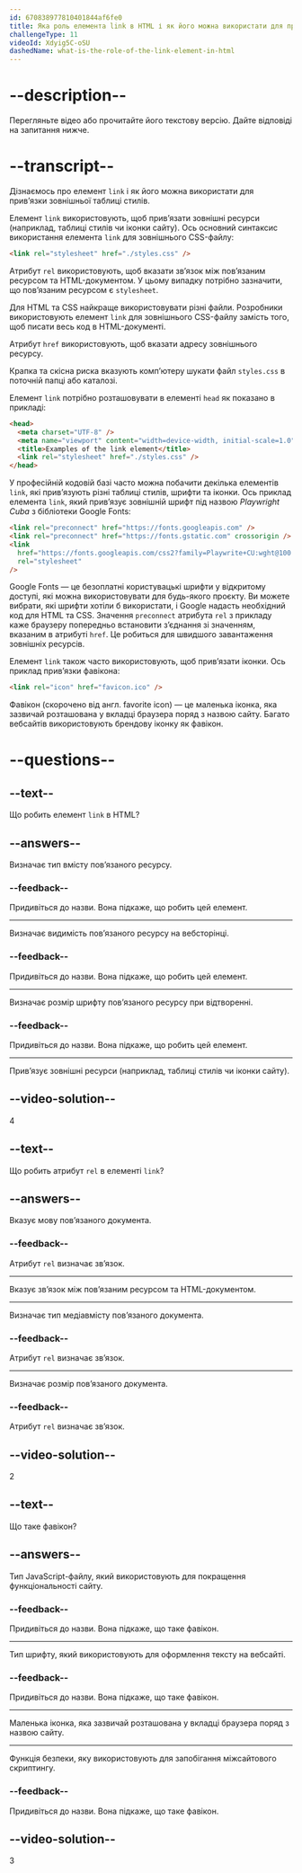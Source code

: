 ```yaml
---
id: 670838977810401844af6fe0
title: Яка роль елемента link в HTML і як його можна використати для прив’язки зовнішньої таблиці стилів?
challengeType: 11
videoId: Xdyig5C-oSU
dashedName: what-is-the-role-of-the-link-element-in-html
---
```


# --description--

Перегляньте відео або прочитайте його текстову версію. Дайте відповіді на запитання нижче.

# --transcript--


Дізнаємось про елемент `link` і як його можна використати для прив’язки зовнішньої таблиці стилів.

Елемент `link` використовують, щоб прив’язати зовнішні ресурси (наприклад, таблиці стилів чи іконки сайту). Ось основний синтаксис використання елемента `link` для зовнішнього CSS-файлу:

```html
<link rel="stylesheet" href="./styles.css" />
```

Атрибут `rel` використовують, щоб вказати зв’язок між пов’язаним ресурсом та HTML-документом. У цьому випадку потрібно зазначити, що пов’язаним ресурсом є `stylesheet`.

Для HTML та CSS найкраще використовувати різні файли. Розробники використовують елемент `link` для зовнішнього CSS-файлу замість того, щоб писати весь код в HTML-документі.

Атрибут `href` використовують, щоб вказати адресу зовнішнього ресурсу.

Крапка та скісна риска вказують комп’ютеру шукати файл `styles.css` в поточній папці або каталозі.

Елемент `link` потрібно розташовувати в елементі `head` як показано в прикладі:

```html
<head>
  <meta charset="UTF-8" />
  <meta name="viewport" content="width=device-width, initial-scale=1.0" />
  <title>Examples of the link element</title>
  <link rel="stylesheet" href="./styles.css" />
</head>
```

У професійній кодовій базі часто можна побачити декілька елементів `link`, які прив’язують різні таблиці стилів, шрифти та іконки. Ось приклад елемента `link`, який прив’язує зовнішній шрифт під назвою *Playwright Cuba* з бібліотеки Google Fonts:

```html
<link rel="preconnect" href="https://fonts.googleapis.com" />
<link rel="preconnect" href="https://fonts.gstatic.com" crossorigin />
<link
  href="https://fonts.googleapis.com/css2?family=Playwrite+CU:wght@100..400&display=swap"
  rel="stylesheet"
/>
```

Google Fonts — це безоплатні користувацькі шрифти у відкритому доступі, які можна використовувати для будь-якого проєкту. Ви можете вибрати, які шрифти хотіли б використати, і Google надасть необхідний код для HTML та CSS. Значення `preconnect` атрибута `rel` з прикладу каже браузеру попередньо встановити з’єднання зі значенням, вказаним в атрибуті `href`. Це робиться для швидшого завантаження зовнішніх ресурсів.

Елемент `link` також часто використовують, щоб прив’язати іконки. Ось приклад прив’язки фавікона:

```html
<link rel="icon" href="favicon.ico" />
```

Фавікон (скорочено від англ. favorite icon) — це маленька іконка, яка зазвичай розташована у вкладці браузера поряд з назвою сайту. Багато вебсайтів використовують брендову іконку як фавікон.

# --questions--

## --text--

Що робить елемент `link` в HTML?

## --answers--

Визначає тип вмісту пов’язаного ресурсу.

### --feedback--

Придивіться до назви. Вона підкаже, що робить цей елемент.

---

Визначає видимість пов’язаного ресурсу на вебсторінці.

### --feedback--

Придивіться до назви. Вона підкаже, що робить цей елемент.

---

Визначає розмір шрифту пов’язаного ресурсу при відтворенні.

### --feedback--

Придивіться до назви. Вона підкаже, що робить цей елемент.

---

Прив’язує зовнішні ресурси (наприклад, таблиці стилів чи іконки сайту).

## --video-solution--

4

## --text--

Що робить атрибут `rel` в елементі `link`?

## --answers--

Вказує мову пов’язаного документа.

### --feedback--

Атрибут `rel` визначає зв’язок.

---

Вказує зв’язок між пов’язаним ресурсом та HTML-документом.

---

Визначає тип медіавмісту пов’язаного документа.

### --feedback--

Атрибут `rel` визначає зв’язок.

---

Визначає розмір пов’язаного документа.

### --feedback--

Атрибут `rel` визначає зв’язок.

## --video-solution--

2

## --text--

Що таке фавікон?

## --answers--

Тип JavaScript-файлу, який використовують для покращення функціональності сайту.

### --feedback--

Придивіться до назви. Вона підкаже, що таке фавікон.

---

Тип шрифту, який використовують для оформлення тексту на вебсайті.

### --feedback--

Придивіться до назви. Вона підкаже, що таке фавікон.

---

Маленька іконка, яка зазвичай розташована у вкладці браузера поряд з назвою сайту.

---

Функція безпеки, яку використовують для запобігання міжсайтового скриптингу.

### --feedback--

Придивіться до назви. Вона підкаже, що таке фавікон.

## --video-solution--

3
